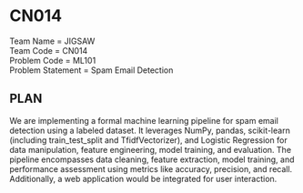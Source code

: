 # CN014

Team Name = JIGSAW <br>
Team Code = CN014  <br>
Problem Code = ML101 <br>
Problem Statement = Spam Email Detection <br>


<h2> PLAN </h2>
We are implementing a formal machine learning pipeline for spam email detection using a labeled dataset. It leverages NumPy, pandas, scikit-learn (including train_test_split and TfidfVectorizer), and Logistic Regression for data manipulation, feature engineering, model training, and evaluation. The pipeline encompasses data cleaning, feature extraction, model training, and performance assessment using metrics like accuracy, precision, and recall. Additionally, a web application would be integrated for user interaction.
